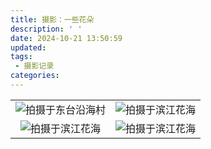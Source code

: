 ```yaml
---
title: 摄影：一些花朵
description: ' '
date: 2024-10-21 13:50:59
updated:
tags:
 - 摄影记录
categories:
---
```

<table>
   <tr>
        <td ><center><img src="https://pub-fc357e9fb3f444e694b227ed64be66b9.r2.dev/binjianghuahai/DSC_0089.JPG" alt="拍摄于东台沿海村"></center></td>
        <td ><center><img src="https://pub-fc357e9fb3f444e694b227ed64be66b9.r2.dev/binjianghuahai/DSC_0173.JPG" alt="拍摄于滨江花海"></center></td>
   </tr>
   <tr>
        <td><center><img src="https://pub-fc357e9fb3f444e694b227ed64be66b9.r2.dev/binjianghuahai/DSC_0177.JPG" alt="拍摄于滨江花海"></center></td>
        <td ><center><img src="https://pub-fc357e9fb3f444e694b227ed64be66b9.r2.dev/binjianghuahai/DSC_0183.JPG" alt="拍摄于滨江花海"></center> </td>
    </tr>
	
</table>